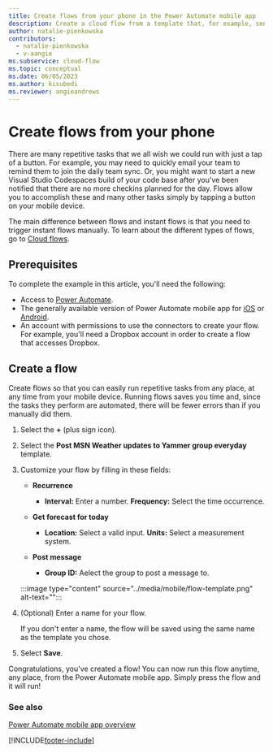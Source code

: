 ```yaml
---
title: Create flows from your phone in the Power Automate mobile app
description: Create a cloud flow from a template that, for example, sends a push notification when you receive mail from an address that you specify.
author: natalie-pienkowska
contributors:
  - natalie-pienkowska
  - v-aangie
ms.subservice: cloud-flow
ms.topic: conceptual
ms.date: 06/05/2023
ms.author: kisubedi
ms.reviewer: angieandrews
---
```


# Create flows from your phone

There are many repetitive tasks that we all wish we could run with just a tap of a button. For example, you may need to quickly email your team to remind them to join the daily team sync. Or, you might want to start a new Visual Studio Codespaces build of your code base after you've been notified that there are no more checkins planned for the day. Flows allow you to accomplish these and many other tasks simply by tapping a button on your mobile device.

The main difference between flows and instant flows is that you need to trigger instant flows manually. To learn about the different types of flows, go to [Cloud flows](/power-automate/flow-types#cloud-flows).

## Prerequisites

To complete the example in this article, you'll need the following:

* Access to [Power Automate](https://make.powerautomate.com).
* The generally available version of Power Automate mobile app for [iOS](https://aka.ms/flowmobiledocsios) or [Android](https://aka.ms/flowmobiledocsandroid).
* An account with permissions to use the connectors to create your flow. For example, you'll need a Dropbox account in order to create a flow that accesses Dropbox.

## Create a flow

Create flows so that you can easily run repetitive tasks from any place, at any time from your mobile device. Running flows saves you time and, since the tasks they perform are automated, there will be fewer errors than if you manually did them.  

1. Select the **+** (plus sign icon).
1. Select the **Post MSN Weather updates to Yammer group everyday** template.
1. Customize your flow by filling in these fields:

    - **Recurrence**

        - **Interval:** Enter a number. **Frequency:** Select the time occurrence.

    - **Get forecast for today**

        - **Location:** Select a valid input. **Units:** Select a measurement system.

    - **Post message**

        - **Group ID:** Aelect the group to post a message to.


    :::image type="content" source="../media/mobile/flow-template.png" alt-text="<alt text>":::

1. (Optional) Enter a name for your flow.

    If you don't enter a name, the flow will be saved using the same name as the template you chose.

1. Select **Save**.

Congratulations, you've created a flow! You can now run this flow anytime, any place, from the Power Automate mobile app. Simply press the flow and it will run!

### See also

[Power Automate mobile app overview](overview-mobile.md)


[!INCLUDE[footer-include](../includes/footer-banner.md)]

